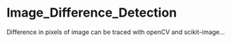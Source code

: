 # Image_Difference_Detection
 Difference in pixels of image can be traced with openCV and scikit-image...
